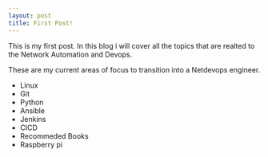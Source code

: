 ```yaml
---
layout: post
title: First Post!
---
```


This is my first post. In this blog i will cover all the topics that are realted to the Network Automation and Devops. 

These are my current areas of focus to transition into a Netdevops engineer.

- Linux
- Git
- Python
- Ansible
- Jenkins
- CICD
- Recommeded Books
- Raspberry pi
